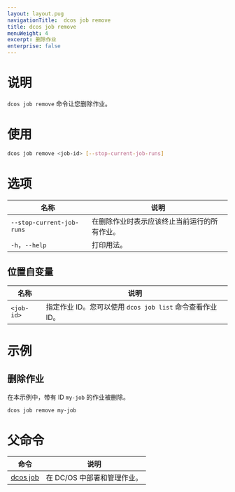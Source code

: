 ```yaml
---
layout: layout.pug
navigationTitle:  dcos job remove
title: dcos job remove
menuWeight: 4
excerpt: 删除作业
enterprise: false
---
```



# 说明

`dcos job remove` 命令让您删除作业。

# 使用

```bash
dcos job remove <job-id> [--stop-current-job-runs]
```

# 选项

| 名称 | 说明 |
|---------|-------------|
| `--stop-current-job-runs` | 在删除作业时表示应该终止当前运行的所有作业。 |
|`-h`，`--help` | 打印用法。 |

## 位置自变量

| 名称 | 说明 |
|---------|-------------|
| `<job-id>` | 指定作业 ID。您可以使用 `dcos job list` 命令查看作业 ID。 |



# 示例

## 删除作业

在本示例中，带有 ID `my-job` 的作业被删除。

```bash
dcos job remove my-job
```

# 父命令

| 命令 | 说明 |
|---------|-------------|
|  [dcos job](/dcos/cn/1.12/cli/command-reference/dcos-job/)  | 在 DC/OS 中部署和管理作业。|
